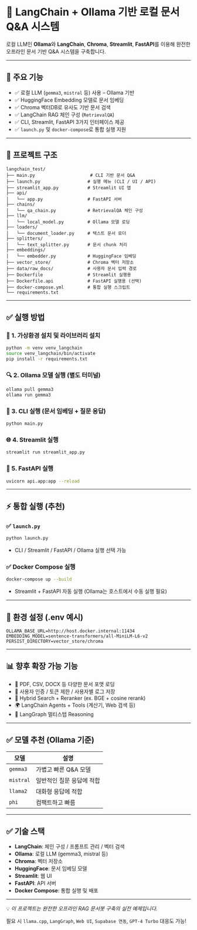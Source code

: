 # 🧠 LangChain + Ollama 기반 로컬 문서 Q&A 시스템

로컬 LLM인 **Ollama**와 **LangChain**, **Chroma**, **Streamlit**, **FastAPI**를 이용해
완전한 오프라인 문서 기반 Q&A 시스템을 구축합니다.

---

## 🚀 주요 기능

- ✅ 로컬 LLM (`gemma3`, `mistral` 등) 사용 – Ollama 기반
- ✅ HuggingFace Embedding 모델로 문서 임베딩
- ✅ Chroma 벡터DB로 유사도 기반 문서 검색
- ✅ LangChain RAG 체인 구성 (`RetrievalQA`)
- ✅ CLI, Streamlit, FastAPI 3가지 인터페이스 제공
- ✅ `launch.py` 및 `docker-compose`로 통합 실행 지원

---

## 📂 프로젝트 구조

```
langchain_test/
├── main.py                     # CLI 기반 문서 Q&A
├── launch.py                  # 실행 메뉴 (CLI / UI / API)
├── streamlit_app.py           # Streamlit UI 앱
├── api/
│   └── app.py                 # FastAPI 서버
├── chains/
│   └── qa_chain.py            # RetrievalQA 체인 구성
├── llm/
│   └── local_model.py         # Ollama 모델 로딩
├── loaders/
│   └── document_loader.py     # 텍스트 문서 로더
├── splitters/
│   └── text_splitter.py       # 문서 chunk 처리
├── embeddings/
│   └── embedder.py            # HuggingFace 임베딩
├── vector_store/              # Chroma 벡터 저장소
├── data/raw_docs/             # 사용자 문서 입력 경로
├── Dockerfile                 # Streamlit 실행용
├── Dockerfile.api             # FastAPI 실행용 (선택)
├── docker-compose.yml         # 통합 실행 스크립트
└── requirements.txt
```

---

## ✅ 실행 방법

### 🧪 1. 가상환경 설치 및 라이브러리 설치

```bash
python -m venv venv_langchain
source venv_langchain/bin/activate
pip install -r requirements.txt
```

### 🔍 2. Ollama 모델 실행 (별도 터미널)
```bash
ollama pull gemma3
ollama run gemma3
```

### 🔧 3. CLI 실행 (문서 임베딩 + 질문 응답)
```bash
python main.py
```

### 🌐 4. Streamlit 실행
```bash
streamlit run streamlit_app.py
```

### 🚀 5. FastAPI 실행
```bash
uvicorn api.app:app --reload
```

---

## ⚡ 통합 실행 (추천)

### ✅ `launch.py`
```bash
python launch.py
```
- CLI / Streamlit / FastAPI / Ollama 실행 선택 가능

### ✅ Docker Compose 실행
```bash
docker-compose up --build
```
- Streamlit + FastAPI 자동 실행 (Ollama는 호스트에서 수동 실행 필요)

---

## 🔧 환경 설정 (.env 예시)
```env
OLLAMA_BASE_URL=http://host.docker.internal:11434
EMBEDDING_MODEL=sentence-transformers/all-MiniLM-L6-v2
PERSIST_DIRECTORY=vector_store/chroma
```

---

## 📊 향후 확장 가능 기능

- 📁 PDF, CSV, DOCX 등 다양한 문서 포맷 로딩
- 🔐 사용자 인증 / 토큰 제한 / 사용자별 로그 저장
- 🔁 Hybrid Search + Reranker (ex. BGE + cosine rerank)
- 🌍 LangChain Agents + Tools (계산기, Web 검색 등)
- 🧠 LangGraph 멀티스텝 Reasoning

---

## ✅ 모델 추천 (Ollama 기준)

| 모델 | 설명 |
|-------|------|
| `gemma3` | 가볍고 빠른 Q&A 모델 |
| `mistral` | 일반적인 질문 응답에 적합 |
| `llama2` | 대화형 응답에 적합 |
| `phi`     | 컴팩트하고 빠름 |

---

## ✅ 기술 스택

- **LangChain**: 체인 구성 / 프롬프트 관리 / 벡터 검색
- **Ollama**: 로컬 LLM (gemma3, mistral 등)
- **Chroma**: 벡터 저장소
- **HuggingFace**: 문서 임베딩 모델
- **Streamlit**: 웹 UI
- **FastAPI**: API 서버
- **Docker Compose**: 통합 실행 및 배포

---

💡 *이 프로젝트는 완전한 오프라인 RAG 문서봇 구축의 실전 예제입니다.*

필요 시 `llama.cpp`, `LangGraph`, `Web UI`, `Supabase 연동`, `GPT-4 Turbo` 대응도 가능!
